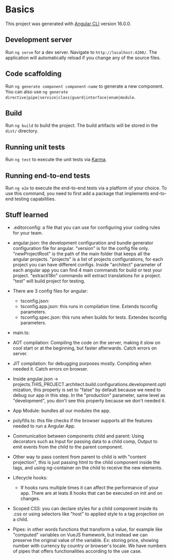 # Basics

This project was generated with [Angular CLI](https://github.com/angular/angular-cli) version 16.0.0.

## Development server

Run `ng serve` for a dev server. Navigate to `http://localhost:4200/`. The application will automatically reload if you change any of the source files.

## Code scaffolding

Run `ng generate component component-name` to generate a new component. You can also use `ng generate directive|pipe|service|class|guard|interface|enum|module`.

## Build

Run `ng build` to build the project. The build artifacts will be stored in the `dist/` directory.

## Running unit tests

Run `ng test` to execute the unit tests via [Karma](https://karma-runner.github.io).

## Running end-to-end tests

Run `ng e2e` to execute the end-to-end tests via a platform of your choice. To use this command, you need to first add a package that implements end-to-end testing capabilities.

## Stuff learned 

- .editorconfig: a file that you can use for configuring your coding rules for your team.
- angular.json: the development configuration and bundle generator configuration file for angular. "version" is for the config file only. "newProjectRoot" is the path of the main folder that keeps all the angular projects. "projects" is a list of projects configurations, for each project you can have different configs. Inside "architect" parameter of each angular app you can find 4 main commands for build or test your project. "extracti18n" commando will extract translations for a project. "test" will build project for testing.
- There are 3 config files for angular: 
    - tsconfig.json: 
    - tsconfig.app.json: this runs in compilation time. Extends tsconfig parameters.
    - tsconfig.spec.json: this runs when builds for tests. Extendes tsconfig parameters.
- main.ts: 
- AOT compilation: Compiling the code on the server, making it slow on cool start or at the beginning, but faster afterwards. Catch errors on server.
- JIT compilation: for debugging purposes mostly. Compiling when needed it. Catch errors on browser.
- Inside angular.json -> projects.THIS_PROJECT.architect.build.configurations.development.optimization, this property is set to "false" by default because we need to debug our app in this step. In the "production" parameter,  same level as "development", you don't see this property because we don't needed it.
- App Module: bundles all our modules the app. 
- polyfills.ts: this file checks if the browser supports all the features needed to run a Angular App. 
- Communication between components child and parent: Using decorators such as Input for passing data to a child comp, Output to emit events from the child to the parent component. 
- Other way to pass content from parent to child is with "content projection", this is just passing html to the child component inside the tags, and using ng-container on the child to receive the new elements. 

- Lifecycle hooks: 
    - If hooks runs multiple times it can affect the performance of your app. There are at leats 8 hooks that can be executed on init and on changes. 

- Scoped CSS: you can declare styles for a child component inside its .css or using selectors like "host" to applied style to a tag projection on a child. 

- Pipes: in other words functions that transform a value, for example like "computed" variables on VueJS framework, but instead we can preserve the original value of the variable. Ex: storing price, showing number with currency by country or browser's locale. We have numbers of pipes that offers functionalities according to the use case. 




